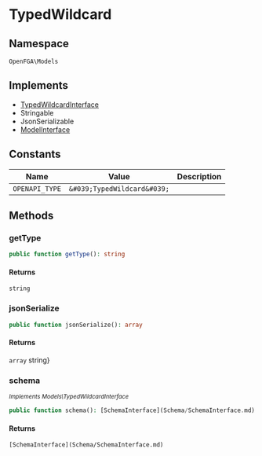 # TypedWildcard


## Namespace
`OpenFGA\Models`

## Implements
* [TypedWildcardInterface](Models/TypedWildcardInterface.md)
* Stringable
* JsonSerializable
* [ModelInterface](Models/ModelInterface.md)

## Constants
| Name | Value | Description |
|------|-------|-------------|
| `OPENAPI_TYPE` | `&#039;TypedWildcard&#039;` |  |


## Methods
### getType


```php
public function getType(): string
```



#### Returns
`string`

### jsonSerialize


```php
public function jsonSerialize(): array
```



#### Returns
`array`
 string}

### schema

*<small>Implements Models\TypedWildcardInterface</small>*  

```php
public function schema(): [SchemaInterface](Schema/SchemaInterface.md)
```



#### Returns
`[SchemaInterface](Schema/SchemaInterface.md)`

